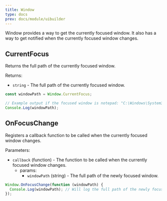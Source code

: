 ```yaml
---
title: Window
type: docs
prev: docs/module/uibuilder
---
```


Window provides a way to get the currently focused window. It also has a way to get notified when the currently focused window changes.

## CurrentFocus

Returns the full path of the currently focused window.

Returns:

- `string` - The full path of the currently focused window.

```javascript
const windowPath = Window.CurrentFocus;

// Example output if the focused window is notepad: "C:\Windows\System32\notepad.exe"
Console.Log(windowPath);
```

## OnFocusChange

Registers a callback function to be called when the currently focused window changes.

Parameters:

- `callback` (function) - The function to be called when the currently focused window changes.
  - params:
    - `windowPath` (string) - The full path of the newly focused window.

```javascript
Window.OnFocusChange(function (windowPath) {
  Console.Log(windowPath); // Will log the full path of the newly focused window
});
```
